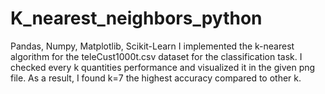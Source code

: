 # K_nearest_neighbors_python
Pandas, Numpy, Matplotlib, Scikit-Learn
I implemented the k-nearest algorithm for the teleCust1000t.csv dataset for the classification task. I checked every k quantities performance and visualized it in the given png file. As a result, I found k=7 the highest accuracy compared to other k.
